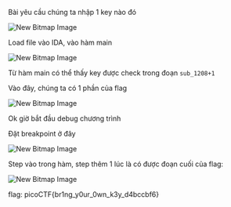 Bài yêu cầu chúng ta nhập 1 key nào đó

![New Bitmap Image](https://user-images.githubusercontent.com/101321172/159039173-3ad145c7-45ab-4d12-a94b-134245365491.jpg)

Load file vào IDA, vào hàm main

![New Bitmap Image](https://user-images.githubusercontent.com/101321172/159039471-ee45e94e-fee0-4158-adf3-cb0d51bcfbb6.jpg)

Từ hàm main có thể thấy key được check trong đoạn ```sub_1208+1```

Vào đây, chúng ta có 1 phần của flag

![New Bitmap Image](https://user-images.githubusercontent.com/101321172/159039761-88bb4586-264d-485a-89a1-1970aba02dd1.jpg)

Ok giờ bắt đầu debug chương trình

Đặt breakpoint ở đây

![New Bitmap Image](https://user-images.githubusercontent.com/101321172/159040541-c8164a5c-ff71-45dd-a65e-53c52eed3d6d.jpg)

Step vào trong hàm, step thêm 1 lúc là có được đoạn cuối của flag:

![New Bitmap Image](https://user-images.githubusercontent.com/101321172/159041590-b6714b1f-f602-4796-944e-d7365235efcb.jpg)

flag: picoCTF{br1ng_y0ur_0wn_k3y_d4bccbf6}

